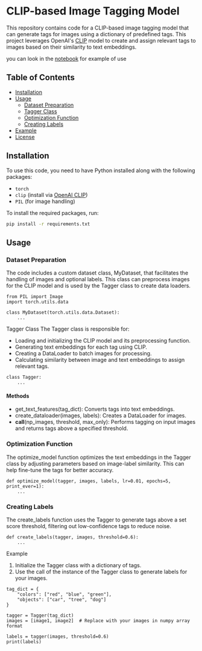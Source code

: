 # CLIP-based Image Tagging Model

This repository contains code for a CLIP-based image tagging model that can generate tags for images using a dictionary of predefined tags. This project leverages OpenAI's [CLIP](https://github.com/openai/CLIP) model to create and assign relevant tags to images based on their similarity to text embeddings.

you can look in the [notebook](Colab_notebook.ipynb) for example of use

## Table of Contents
- [Installation](#installation)
- [Usage](#usage)
  - [Dataset Preparation](#dataset-preparation)
  - [Tagger Class](#tagger-class)
  - [Optimization Function](#optimization-function)
  - [Creating Labels](#creating-labels)
- [Example](#example)
- [License](#license)

## Installation

To use this code, you need to have Python installed along with the following packages:
- `torch`
- `clip` (install via [OpenAI CLIP](https://github.com/openai/CLIP))
- `PIL` (for image handling)

To install the required packages, run:
```bash
pip install -r requirements.txt
```

## Usage
### Dataset Preparation
The code includes a custom dataset class, MyDataset, that facilitates the handling of images and optional labels. This class can preprocess images for the CLIP model and is used by the Tagger class to create data loaders.
```
from PIL import Image
import torch.utils.data

class MyDataset(torch.utils.data.Dataset):
    ...

```

Tagger Class
The Tagger class is responsible for:

- Loading and initializing the CLIP model and its preprocessing function.
- Generating text embeddings for each tag using CLIP.
- Creating a DataLoader to batch images for processing.
- Calculating similarity between image and text embeddings to assign relevant tags.

```
class Tagger:
    ...
```

#### Methods
- get_text_features(tag_dict): Converts tags into text embeddings.
- create_dataloader(images, labels): Creates a DataLoader for images.
- __call__(np_images, threshold, max_only): Performs tagging on input images and returns tags above a specified threshold.
  
### Optimization Function
The optimize_model function optimizes the text embeddings in the Tagger class by adjusting parameters based on image-label similarity. This can help fine-tune the tags for better accuracy.
```
def optimize_model(tagger, images, labels, lr=0.01, epochs=5, print_ever=1):
    ...
```

### Creating Labels
The create_labels function uses the Tagger to generate tags above a set score threshold, filtering out low-confidence tags to reduce noise.

```
def create_labels(tagger, images, threshold=0.6):
    ...
```
Example
1. Initialize the Tagger class with a dictionary of tags.
2. Use the call of the instance of the Tagger class to generate labels for your images.

```
tag_dict = {
    "colors": ["red", "blue", "green"],
    "objects": ["car", "tree", "dog"]
}

tagger = Tagger(tag_dict)
images = [image1, image2]  # Replace with your images in numpy array format

labels = tagger(images, threshold=0.6)
print(labels)

```


